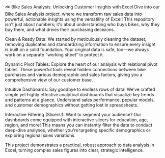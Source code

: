 🚲 Bike Sales Analysis: Unlocking Customer Insights with Excel
Dive into our Bike Sales Analysis project, where we transform raw sales data into powerful, actionable insights using the versatility of Excel! This repository isn't just about numbers; it's about understanding who buys bikes, why they buy them, and what drives their purchasing decisions.


Clean & Ready Data: We started by meticulously cleaning the dataset, removing duplicates and standardizing information to ensure every insight is built on a solid foundation. Your original data is safe, too—we always work on a separate "working sheet" to protect it.

Dynamic Pivot Tables: Explore the heart of our analysis with relational pivot tables. These powerful tools reveal hidden connections between bike purchases and various demographic and sales factors, giving you a comprehensive view of our customer base.

Intuitive Dashboards: Say goodbye to endless rows of data! We've crafted simple yet highly effective analytical dashboards that visualize key trends and patterns at a glance. Understand sales performance, popular models, and customer demographics without getting lost in spreadsheets.

Interactive Filtering (Slicers!): Want to segment your audience? Our dashboards come equipped with interactive slicers for education, age, region, and more! This means you can instantly filter the data to conduct deep-dive analyses, whether you're targeting specific demographics or exploring regional sales variations.

This project demonstrates a practical, robust approach to data analysis in Excel, turning complex sales figures into clear, strategic intelligence. 
